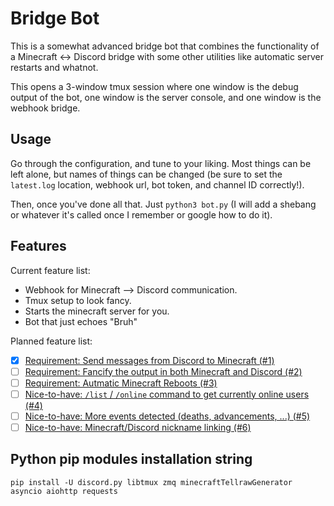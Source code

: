 # Bridge Bot
This is a somewhat advanced bridge bot that combines the functionality of a
Minecraft <-> Discord bridge with some other utilities like automatic server
restarts and whatnot.

This opens a 3-window tmux session where one window is the debug output of the
bot, one window is the server console, and one window is the webhook bridge.

## Usage
Go through the configuration, and tune to your liking. Most things can be left
alone, but names of things can be changed (be sure to set the `latest.log`
location, webhook url, bot token, and channel ID correctly!). 

Then, once you've done all that. Just `python3 bot.py` (I will add a shebang or
whatever it's called once I remember or google how to do it).

## Features
Current feature list:

- Webhook for Minecraft --> Discord communication.
- Tmux setup to look fancy.
- Starts the minecraft server for you.
- Bot that just echoes "Bruh"

Planned feature list:

- [x] [Requirement: Send messages from Discord to Minecraft (#1)](https://github.com/PlotCC/Minecraft-Discord-Bridge/issues/1)
- [ ] [Requirement: Fancify the output in both Minecraft and Discord (#2)](https://github.com/PlotCC/Minecraft-Discord-Bridge/issues/2)
- [ ] [Requirement: Autmatic Minecraft Reboots (#3)](https://github.com/PlotCC/Minecraft-Discord-Bridge/issues/3)
- [ ] [Nice-to-have: `/list` / `/online` command to get currently online users (#4)](https://github.com/PlotCC/Minecraft-Discord-Bridge/issues/4)
- [ ] [Nice-to-have: More events detected (deaths, advancements, ...) (#5)](https://github.com/PlotCC/Minecraft-Discord-Bridge/issues/5)
- [ ] [Nice-to-have: Minecraft/Discord nickname linking (#6)](https://github.com/PlotCC/Minecraft-Discord-Bridge/issues/6)

## Python pip modules installation string
```
pip install -U discord.py libtmux zmq minecraftTellrawGenerator asyncio aiohttp requests
```
